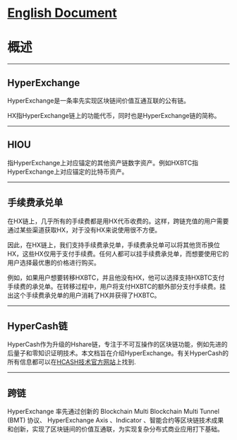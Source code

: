 # [English Document](http://docs.hx.cash/)

# 概述           

---

## HyperExchange

HyperExchange是一条率先实现区块链间价值互通互联的公有链。

HX指HyperExchange链上的功能代币，同时也是HyperExchange链的简称。

---

## HIOU

指HyperExchange上对应锚定的其他资产链数字资产。例如HXBTC指HyperExchange上对应锚定的比特币资产。

---

## 手续费承兑单

在HX链上，几乎所有的手续费都是用HX代币收费的。这样，跨链充值的用户需要通过某些渠道获取HX，对于没有HX来说使用很不方便。

因此，在HX链上，我们支持手续费承兑单，手续费承兑单可以将其他货币换位HX，这些HX仅用于支付手续费。任何人都可以挂手续费承兑单，而想要使用它的用户选择最优惠的价格进行购买。

例如，如果用户想要转移HXBTC，并且他没有HX，他可以选择支持HXBTC支付手续费的承兑单。在转移过程中，用户将支付HXBTC的额外部分支付手续费。挂出这个手续费承兑单的用户消耗了HX并获得了HXBTC。

---

## HyperCash链
HyperCash作为升级的Hshare链，专注于不可互操作的区块链功能，例如先进的后量子和零知识证明技术。本文档旨在介绍HyperExchange。有关HyperCash的所有信息都可以在[HCASH技术官方网站](https://h.cash/)上找到.

---

## 跨链
HyperExchange 率先通过创新的 Blockchain Multi Blockchain Multi Tunnel (BMT) 协议、 HyperExchange Axis 、Indicator 、智能合约等区块链技术成果和创新，实现了区块链间的价值互通联，为实现复杂分布式商业应用打下基础。

